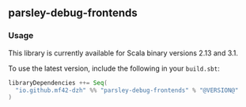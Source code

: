 ## parsley-debug-frontends

### Usage

This library is currently available for Scala binary versions 2.13 and 3.1.

To use the latest version, include the following in your `build.sbt`:

```scala
libraryDependencies ++= Seq(
  "io.github.mf42-dzh" %% "parsley-debug-frontends" % "@VERSION@"
)
```
